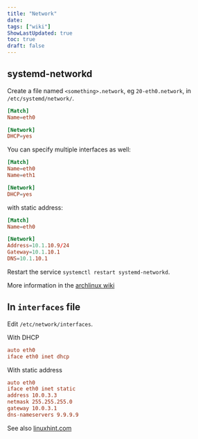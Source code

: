 ```yaml
---
title: "Network"
date: 
tags: ["wiki"]
ShowLastUpdated: true
toc: true
draft: false
---
```



## systemd-networkd

Create a file named `<something>.network`, eg `20-eth0.network`, in `/etc/systemd/network/`.
```toml
[Match]
Name=eth0

[Network]
DHCP=yes
```

You can specify multiple interfaces as well:
```toml
[Match]
Name=eth0
Name=eth1

[Network]
DHCP=yes
```

with static address:
```toml
[Match]
Name=eth0

[Network]
Address=10.1.10.9/24
Gateway=10.1.10.1
DNS=10.1.10.1
```

Restart the service `systemctl restart systemd-networkd`.

More information in the [archlinux
wiki](https://wiki.archlinux.org/title/Systemd-networkd)

## In `interfaces` file

Edit `/etc/network/interfaces`.

With DHCP
```conf
auto eth0
iface eth0 inet dhcp
```

With static address
```conf
auto eth0
iface eth0 inet static
address 10.0.3.3
netmask 255.255.255.0
gateway 10.0.3.1
dns-nameservers 9.9.9.9
```

See also [linuxhint.com](https://linuxhint.com/debian_etc_network_interfaces/)



